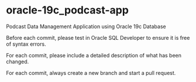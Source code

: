 # oracle-19c_podcast-app
Podcast Data Management Application using Oracle 19c Database

Before each commit, please test in Oracle SQL Developer to ensure it is free of syntax errors.

For each commit, please include a detailed description of what has been changed.

For each commit, always create a new branch and start a pull request.
